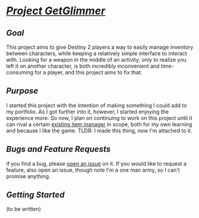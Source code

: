 # [*Project GetGlimmer*](https://github.com/Trenton44/BungieAPI-NodeJS)
## ***Goal***
This project aims to give Destiny 2 players a way to easily manage inventory between characters, while keeping a relatively simple interface to interact with. Looking for a weapon in the middle of an activity, only to realize you left it on another character, is both incredibly inconvenient and time-consuming for a player, and this project aims to fix that.

## ***Purpose***
 I started this project with the intention of making something I could add to my portfolio. As I got further into it, however, I started enjoying the experience more. So now, I plan on continuing to work on this project until it can rival a certain [existing item manager](https://github.com/DestinyItemManager/DIM) in scope, both for my own learning and because I like the game.
 TLDR: I made this thing, now I'm attached to it.

## ***Bugs and Feature Requests***
if you find a bug, please [open an issue](https://github.com/Trenton44/BungieAPI-NodeJS/issues/new) on it. If you would like to request a feature, also open an issue, though note I'm a one man army, so I can't promise anything.

## ***Getting Started***
(to be written)

